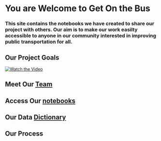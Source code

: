 # You are Welcome to Get On the Bus

### This site contains the notebooks we have created to share our project with others. Our aim is to make our work easilty accessible to anyone in our community interested in improving public transportation for all. 

## Our Project Goals
[![Watch the Video](https://i9.ytimg.com/vi/25DkJB8fNB0/mqdefault.jpg?time=1593956768374&sqp=CNyyh_gF&rs=AOn4CLAs2t1jEw6qFzttXUgA_79h7cwWTA)](https://youtu.be/25DkJB8fNB0)

## Meet Our [Team](https://get-on-the-bus.github.io/meet-our-team)



## Access Our [notebooks](https://github.com/get-on-the-bus)


## Our Data [Dictionary]([here](https://github.com/data-dictionary))

## Our Process



